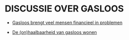 # DISCUSSIE OVER GASLOOS

* [Gasloos brengt veel mensen financieel in problemen](https://energiekaart.net/gasloos-brengt-veel-mensen-financieel-problemen/)

* [De (on)haalbaarheid van gasloos wonen](https://www.duurzaamnieuws.nl/de-onhaalbaarheid-van-gasloos-wonen/)
